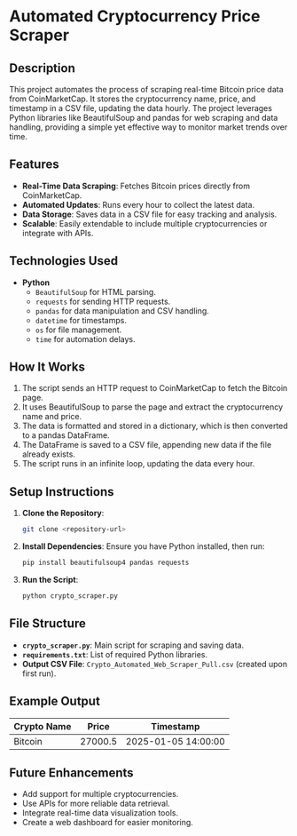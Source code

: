# Automated Cryptocurrency Price Scraper

## Description
This project automates the process of scraping real-time Bitcoin price data from CoinMarketCap. It stores the cryptocurrency name, price, and timestamp in a CSV file, updating the data hourly. The project leverages Python libraries like BeautifulSoup and pandas for web scraping and data handling, providing a simple yet effective way to monitor market trends over time.

## Features
- **Real-Time Data Scraping**: Fetches Bitcoin prices directly from CoinMarketCap.
- **Automated Updates**: Runs every hour to collect the latest data.
- **Data Storage**: Saves data in a CSV file for easy tracking and analysis.
- **Scalable**: Easily extendable to include multiple cryptocurrencies or integrate with APIs.

## Technologies Used
- **Python**
  - `BeautifulSoup` for HTML parsing.
  - `requests` for sending HTTP requests.
  - `pandas` for data manipulation and CSV handling.
  - `datetime` for timestamps.
  - `os` for file management.
  - `time` for automation delays.

## How It Works
1. The script sends an HTTP request to CoinMarketCap to fetch the Bitcoin page.
2. It uses BeautifulSoup to parse the page and extract the cryptocurrency name and price.
3. The data is formatted and stored in a dictionary, which is then converted to a pandas DataFrame.
4. The DataFrame is saved to a CSV file, appending new data if the file already exists.
5. The script runs in an infinite loop, updating the data every hour.

## Setup Instructions
1. **Clone the Repository**:
   ```bash
   git clone <repository-url>
   ```
2. **Install Dependencies**:
   Ensure you have Python installed, then run:
   ```bash
   pip install beautifulsoup4 pandas requests
   ```
3. **Run the Script**:
   ```bash
   python crypto_scraper.py
   ```

## File Structure
- **`crypto_scraper.py`**: Main script for scraping and saving data.
- **`requirements.txt`**: List of required Python libraries.
- **Output CSV File**: `Crypto_Automated_Web_Scraper_Pull.csv` (created upon first run).

## Example Output
| Crypto Name | Price   | Timestamp           |
|-------------|---------|---------------------|
| Bitcoin     | 27000.5 | 2025-01-05 14:00:00 |

## Future Enhancements
- Add support for multiple cryptocurrencies.
- Use APIs for more reliable data retrieval.
- Integrate real-time data visualization tools.
- Create a web dashboard for easier monitoring.


